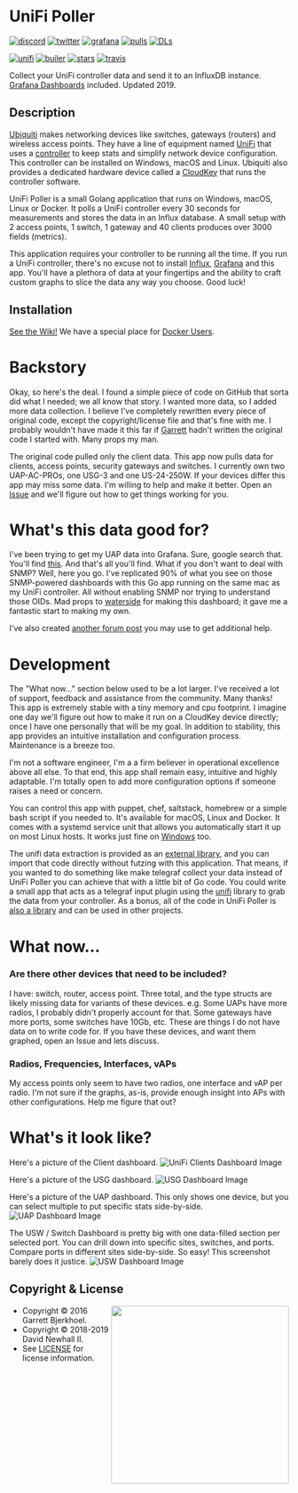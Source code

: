 # UniFi Poller

[![discord](https://badgen.net/badge/icon/Discord?color=0011ff&label&icon=https://simpleicons.now.sh/discord/eee "Captain's Discord")](https://discord.gg/DyVsMyt)
[![twitter](https://badgen.net/twitter/follow/TwitchCaptain?icon=https://simpleicons.now.sh/twitter/0099ff&label=TwitchCaptain&color=0116ff "TwitchCaptain @ Twitter")](https://twitter.com/TwitchCaptain)
[![grafana](https://badgen.net/badge/dashboards/5?icon=https://simpleicons.now.sh/grafana/ED7F38&color=0011ff "Grafana Dashboards Available")](http://grafana.com/dashboards?search=unifi-poller)
[![pulls](https://badgen.net/docker/pulls/golift/unifi-poller?icon=https://simpleicons.now.sh/docker/38B1ED&label=pulls&color=0011ff "Docker Pulls")](https://hub.docker.com/r/golift/unifi-poller)
[![DLs](https://img.shields.io/github/downloads/davidnewhall/unifi-poller/total.svg?logo=github&color=0116ff "GitHub Downloads")](https://www.somsubhra.com/github-release-stats/?username=davidnewhall&repository=unifi-poller)

[![unifi](https://badgen.net/badge/UniFi/5.10.x,5.11.x,UAP,USG,USW?list=|&icon=https://golift.io/svg/ubiquiti_color.svg&color=0099ee "UniFi Products Supported")](https://github.com/golift/unifi)
[![builer](https://badgen.net/badge/go/Application%20Builder?label=&icon=https://golift.io/svg/go.svg&color=0099ee "Go Application Builder")](https://github.com/golift/application-builder)
[![stars](https://badgen.net/github/stars/davidnewhall/unifi-poller?icon=https://simpleicons.now.sh/macys/fab&label=&color=0099ee "GitHub Stars")](https://github.com/davidnewhall/unifi-poller)
[![travis](https://badgen.net/travis/davidnewhall/unifi-poller?icon=travis&label=build "Travis Build")](https://travis-ci.org/davidnewhall/unifi-poller)

Collect your UniFi controller data and send it to an InfluxDB instance.
[Grafana Dashboards](http://grafana.com/dashboards?search=unifi-poller) included.
Updated 2019.

## Description

[Ubiquiti](https://www.ui.com) makes networking devices like switches, gateways
(routers) and wireless access points. They have a line of equipment named
[UniFi](https://www.ui.com/products/#unifi) that uses a
[controller](https://www.ui.com/download/unifi/) to keep stats and simplify network
device configuration. This controller can be installed on Windows, macOS and Linux.
Ubiquiti also provides a dedicated hardware device called a
[CloudKey](https://www.ui.com/unifi/unifi-cloud-key/) that runs the controller software.

UniFi Poller is a small Golang application that runs on Windows, macOS, Linux or
Docker. It polls a UniFi controller every 30 seconds for measurements and stores
the data in an Influx database. A small setup with 2 access points, 1 switch, 1
gateway and 40 clients produces over 3000 fields (metrics).

This application requires your controller to be running all the time. If you run
a UniFi controller, there's no excuse not to install
[Influx](https://github.com/davidnewhall/unifi-poller/wiki/InfluxDB),
[Grafana](https://github.com/davidnewhall/unifi-poller/wiki/Grafana) and this app.
You'll have a plethora of data at your fingertips and the ability to craft custom
graphs to slice the data any way you choose. Good luck!

## Installation

[See the Wiki!](https://github.com/davidnewhall/unifi-poller/wiki/Installation)
We have a special place for [Docker Users](https://github.com/davidnewhall/unifi-poller/wiki/Docker).

# Backstory

Okay, so here's the deal. I found a simple piece of code on GitHub that
sorta did what I needed; we all know that story. I wanted more data, so
I added more data collection. I believe I've completely rewritten every
piece of original code, except the copyright/license file and that's fine
with me. I probably wouldn't have made it this far if
[Garrett](https://github.com/dewski/unifi) hadn't written the original
code I started with. Many props my man.

The original code pulled only the client data. This app now pulls data
for clients, access points, security gateways and switches. I currently
own two UAP-AC-PROs, one USG-3 and one US-24-250W. If your devices differ
this app may miss some data. I'm willing to help and make it better.
Open an [Issue](https://github.com/davidnewhall/unifi-poller/issues) and
we'll figure out how to get things working for you.

# What's this data good for?

I've been trying to get my UAP data into Grafana. Sure, google search that.
You'll find [this](https://community.ubnt.com/t5/UniFi-Wireless/Grafana-dashboard-for-UniFi-APs-now-available/td-p/1833532).
And that's all you'll find. What if you don't want to deal with SNMP?
Well, here you go. I've replicated 90% of what you see on those SNMP-powered
dashboards with this Go app running on the same mac as my UniFi controller.
All without enabling SNMP nor trying to understand those OIDs. Mad props
to [waterside](https://community.ubnt.com/t5/user/viewprofilepage/user-id/303058)
for making this dashboard; it gave me a fantastic start to making my own.

I've also created [another forum post](https://community.ui.com/questions/Unifi-Poller-Store-Unifi-Controller-Metrics-in-InfluxDB-without-SNMP/58a0ea34-d2b3-41cd-93bb-d95d3896d1a1) you may use to get additional help.

# Development

The "What now..." section below used to be a lot larger. I've received a lot of
support, feedback and assistance from the community. Many thanks! This app is
extremely stable with a tiny memory and cpu footprint. I imagine one day we'll
figure out how to make it run on a CloudKey device directly; once I have one
personally that will be my goal. In addition to stability, this app provides
an intuitive installation and configuration process. Maintenance is a breeze too.

I'm not a software engineer, I'm a a firm believer in operational excellence above
all else. To that end, this app shall remain easy, intuitive and highly adaptable.
I'm totally open to add more configuration options if someone raises a need or concern.

You can control this app with puppet, chef, saltstack, homebrew or a simple bash
script if you needed to. It's available for macOS, Linux and Docker. It comes with
a systemd service unit that allows you automatically start it up on most Linux
hosts. It works just fine on [Windows](https://github.com/davidnewhall/unifi-poller/wiki/Windows) too.

The unifi data extraction is provided as an [external library](https://godoc.org/github.com/golift/unifi),
and you can import that code directly without futzing with this application. That
means, if you wanted to do something like make telegraf collect your data instead
of UniFi Poller you can achieve that with a little bit of Go code. You could write
a small app that acts as a telegraf input plugin using the [unifi](https://github.com/golift/unifi)
library to grab the data from your controller. As a bonus, all of the code in UniFi Poller is
[also a library](https://godoc.org/github.com/davidnewhall/unifi-poller/unifipoller)
and can be used in other projects.

# What now...

### Are there other devices that need to be included?

I have: switch, router, access point. Three total, and the type structs are
likely missing data for variants of these devices. e.g. Some UAPs have more
radios, I probably didn't properly account for that. Some gateways have more
ports, some switches have 10Gb, etc. These are things I do not have data on
to write code for. If you have these devices, and want them graphed, open an
Issue and lets discuss.

### Radios, Frequencies, Interfaces, vAPs

My access points only seem to have two radios, one interface and vAP per radio.
I'm not sure if the graphs, as-is, provide enough insight into APs with other
configurations. Help me figure that out?

# What's it look like?

Here's a picture of the Client dashboard.
![UniFi Clients Dashboard Image](https://grafana.com/api/dashboards/10418/images/6554/image)

Here's a picture of the USG dashboard.
![USG Dashboard Image](https://grafana.com/api/dashboards/10416/images/6552/image)

Here's a picture of the UAP dashboard. This only shows one device, but you can
select multiple to put specific stats side-by-side.
![UAP Dashboard Image](https://grafana.com/api/dashboards/10415/images/6551/image)

The USW / Switch Dashboard is pretty big with one data-filled section per selected port.
You can drill down into specific sites, switches, and ports. Compare ports in different
sites side-by-side. So easy! This screenshot barely does it justice.
![USW Dashboard Image](https://grafana.com/api/dashboards/10417/images/6553/image)


## Copyright & License
<img style="float: right;" align="right" width="320px" src="https://repository-images.githubusercontent.com/130408606/4a514b80-9bad-11e9-91b6-30d18dde2a9f">

-   Copyright © 2016 Garrett Bjerkhoel.
-   Copyright © 2018-2019 David Newhall II.
-   See [LICENSE](LICENSE) for license information.

